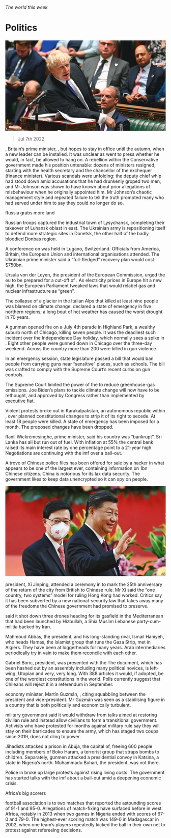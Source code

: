 ###### The world this week

# Politics 

#####  

![image](images/20220709_WWP002.jpg) 

> Jul 7th 2022 

, Britain’s prime minister, , but hopes to stay in office until the autumn, when a new leader can be installed. It was unclear as  went to press whether he would, in fact, be allowed to hang on. A rebellion within the Conservative government made his position untenable: dozens of ministers resigned, starting with the health secretary and the chancellor of the exchequer (finance minister). Various scandals were unfolding: the deputy chief whip had stood down amid accusations that he had drunkenly groped two men, and Mr Johnson was shown to have known about prior allegations of misbehaviour when he originally appointed him. Mr Johnson’s chaotic management style and repeated failure to tell the truth prompted many who had served under him to say they could no longer do so. 

Russia grabs more land

Russian troops captured the industrial town of Lysychansk, completing their takeover of Luhansk oblast in  east. The Ukrainian army is repositioning itself to defend more strategic sites in Donetsk, the other half of the badly bloodied Donbas region.

A conference on  was held in Lugano, Switzerland. Officials from America, Britain, the European Union and international organisations attended. The Ukrainian prime minister said a “full-fledged” recovery plan would cost $750bn. 

Ursula von der Leyen, the president of the European Commission, urged the eu to be prepared for a cut-off of . As electricity prices in Europe hit a new high, the European Parliament tweaked laws that would relabel gas and nuclear infrastructure as “green”.

The collapse of a glacier in the Italian Alps that killed at least nine people was blamed on climate change.  declared a state of emergency in five northern regions; a long bout of hot weather has caused the worst drought in 70 years. 

A gunman opened fire on a July 4th parade in Highland Park, a wealthy suburb north of Chicago, killing seven people. It was the deadliest such incident over the Independence Day holiday, which normally sees a spike in . Eight other people were gunned down in Chicago over the three-day weekend. Across the country more than 200 were killed in gun violence. 

In an emergency session,  state legislature passed a bill that would ban people from carrying guns near “sensitive” places, such as schools. The bill was crafted to comply with the Supreme Court’s recent curbs on gun controls.

The Supreme Court limited the power of the  to reduce greenhouse-gas emissions. Joe Biden’s plans to tackle climate change will now have to be rethought, and approved by Congress rather than implemented by executive fiat. 

Violent protests broke out in Karakalpakstan, an autonomous republic within , over planned constitutional changes to strip it of its right to secede. At least 18 people were killed. A state of emergency has been imposed for a month. The proposed changes have been dropped. 

Ranil Wickremesinghe,  prime minister, said his country was “bankrupt”. Sri Lanka has all but run out of fuel. With inflation at 55% the central bank raised its main interest rate by one percentage point to a 21-year high. Negotiations are continuing with the imf over a bail-out. 

A trove of Chinese police files has been offered for sale by a hacker in what appears to be one of the largest ever, containing information on 1bn Chinese citizens. China is notorious for its lax data security. The government likes to keep data unencrypted so it can spy on people. 

![image](images/20220709_WWP001.jpg) 


 president, Xi Jinping, attended a ceremony in  to mark the 25th anniversary of the return of the city from British to Chinese rule. Mr Xi said the “one country, two systems” model for ruling Hong Kong had worked. Critics say it has been subverted by a new national-security law that takes away many of the freedoms the Chinese government had promised to preserve. 

 said it shot down three drones heading for its gasfield in the Mediterranean that had been launched by Hizbullah, a Shia Muslim Lebanese party-cum-militia backed by Iran.

Mahmoud Abbas, the  president, and his long-standing rival, Ismail Haniyeh, who heads Hamas, the Islamist group that runs the Gaza Strip, met in Algiers. They have been at loggerheads for many years. Arab intermediaries periodically try in vain to make them reconcile with each other.

Gabriel Boric,  president, was presented with the  The document, which has been hashed out by an assembly including many political novices, is left-wing, Utopian and very, very long. With 388 articles it would, if adopted, be one of the wordiest constitutions in the world. Polls currently suggest that Chileans will reject it in a referendum in September.

 economy minister, Martín Guzmán, , citing squabbling between the president and vice-president. Mr Guzmán was seen as a stabilising figure in a country that is both politically and economically turbulent. 

 military government said it would withdraw from talks aimed at restoring civilian rule and instead allow civilians to form a transitional government. Activists who have protested for months against military rule say they will stay on their barricades to ensure the army, which has staged two coups since 2019, does not cling to power.

Jihadists attacked a prison in Abuja, the capital of, freeing 600 people including members of Boko Haram, a terrorist group that straps bombs to children. Separately, gunmen attacked a presidential convoy in Katsina, a state in Nigeria’s north. Muhammadu Buhari, the president, was not there.

Police in  broke up large protests against rising living costs. The government has started talks with the imf about a bail-out amid a deepening economic crisis. 

Africa’s big scorers

 football association is to  two matches that reported the astounding scores of 91-1 and 95-0. Allegations of match-fixing have surfaced before in west Africa, notably in 2013 when two games in Nigeria ended with scores of 67-0 and 79-0. The highest-ever scoring match was 149-0 in Madagascar in 2002, when one team’s players repeatedly kicked the ball in their own net to protest against refereeing decisions.

